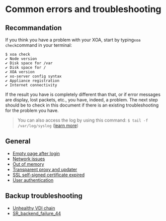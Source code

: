 # Common errors and troubleshooting

## Recommandation
If you think you have a problem with your XOA, start by typing`xoa check`command in your terminal:   

```
$ xoa check
✔ Node version
✔ Disk space for /var
✔ Disk space for /
✔ XOA version
✔ xo-server config syntax
✔ Appliance registration
✔ Internet connectivity
```  
If the result you have is completely different than that, or if error messages are display, lost packets, etc., you have, indeed, a problem. The next step should be to check in this document if there is an existing troubleshooting for the problem you have. 

> You can also access the log by using this command: `$ tail -f /var/log/syslog` ([learn more](https://xen-orchestra.com/docs/logs.html))

## General

* [Empty page after login](https://xen-orchestra.com/docs/troubleshooting.html#empty-page-after-login)
* [Network issues](https://xen-orchestra.com/docs/troubleshooting.html#network-issues)
* [Out of memory](https://xen-orchestra.com/docs/troubleshooting.html#memory)
* [Transparent proxy and updater](https://xen-orchestra.com/docs/troubleshooting.html#behind-a-transparent-proxy)
* [SSL self-signed certificate expired](https://xen-orchestra.com/docs/troubleshooting.html#updating-ssl-self-signed-certificate)
* [User authentication](https://xen-orchestra.com/docs/authentication.html#debugging)

## Backup troubleshooting

* [Unhealthy VDI chain](https://xen-orchestra.com/docs/backup_troubleshooting.html#unhealthy-vdi-chain)
* [SR_backend_failure_44](https://xen-orchestra.com/docs/backup_troubleshooting.html#srbackendfailure44-insufficient-space)

